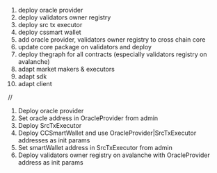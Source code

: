 1. deploy oracle provider
2. deploy validators owner registry
3. deploy src tx executor
4. deploy cssmart wallet
5. add oracle provider, validators owner registry to cross chain core
6. update core package on validators and deploy
7. deploy thegraph for all contracts (especially validators registry on avalanche)
8. adapt market makers & executors
9. adapt sdk
10. adapt client

//

1. Deploy oracle provider
2. Set oracle address in OracleProvider from admin
3. Deploy SrcTxExecutor
4. Deploy CCSmartWallet and use OracleProvider|SrcTxExecutor addresses as init params
5. Set smartWallet address in SrcTxExecutor from admin
6. Deploy validators owner registry on avalanche with OracleProvider address as init params
